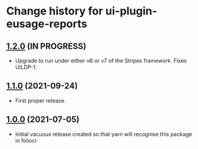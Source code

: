 # Change history for ui-plugin-eusage-reports

## [1.2.0](https://github.com/folio-org/ui-plugin-eusage-reports/tree/v1.2.0) (IN PROGRESS)

* Upgrade to run under either v6 or v7 of the Stripes framework. Fixes UILDP-1.

## [1.1.0](https://github.com/folio-org/ui-plugin-eusage-reports/tree/v1.1.0) (2021-09-24)

* First proper release.

## [1.0.0](https://github.com/folio-org/ui-plugin-eusage-reports/tree/v1.0.0) (2021-07-05)

* Initial vacuous release created so that yarn will recognise this package in folioci

